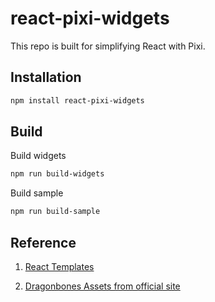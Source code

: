 # react-pixi-widgets

This repo is built for simplifying React with Pixi.

## Installation

```sh
npm install react-pixi-widgets
```

## Build

Build widgets

```sh
npm run build-widgets
```

Build sample

```sh
npm run build-sample
```

## Reference

1. [React Templates](https://github.com/pakyinw/react-template-v18)

2. [Dragonbones Assets from official site](https://github.com/DragonBones/Demos/tree/master/DragonBones%20Pro/Demos/mecha_1004d)
